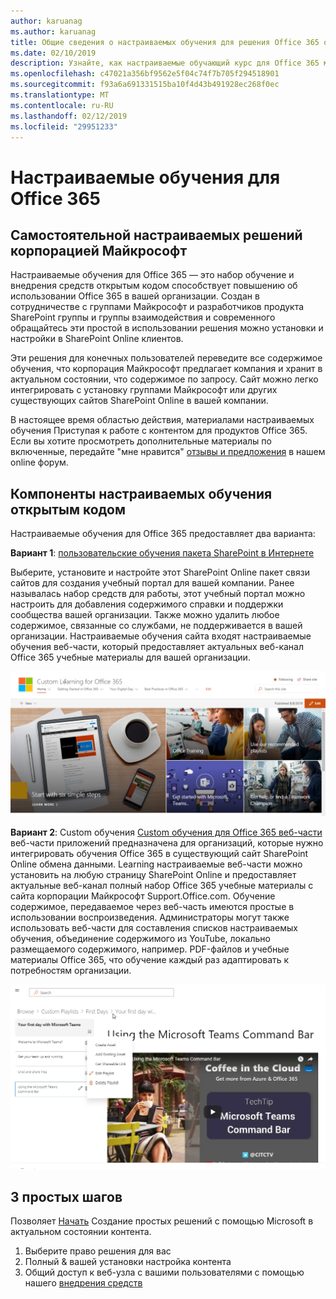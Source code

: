 ```yaml
---
author: karuanag
ms.author: karuanag
title: Общие сведения о настраиваемых обучения для решения Office 365 открытым кодом
ms.date: 02/10/2019
description: Узнайте, как настраиваемые обучающий курс для Office 365 может ускорить об использовании и внедрения Office 365 в вашей организации. Наш решений являются пользовательской веб-части SharePoint Online и современного сайт учебный курс по SharePoint Online коммуникаций, легко подготовить к работе в клиент Office 365.
ms.openlocfilehash: c47021a356bf9562e5f04c74f7b705f294518901
ms.sourcegitcommit: f93a6a691331515ba10f4d43b491928ec268f0ec
ms.translationtype: MT
ms.contentlocale: ru-RU
ms.lasthandoff: 02/12/2019
ms.locfileid: "29951233"
---
```

# <a name="custom-learning-for-office-365"></a>Настраиваемые обучения для Office 365

## <a name="self-service-customizable-training-solutions-from-microsoft"></a>Самостоятельной настраиваемых решений корпорацией Майкрософт

Настраиваемые обучения для Office 365 — это набор обучение и внедрения средств открытым кодом способствует повышению об использовании Office 365 в вашей организации. Создан в сотрудничестве с группами Майкрософт и разработчиков продукта SharePoint группы и группы взаимодействия и современного обращайтесь эти простой в использовании решения можно установки и настройки в SharePoint Online клиентов. 

Эти решения для конечных пользователей переведите все содержимое обучения, что корпорация Майкрософт предлагает компания и хранит в актуальном состоянии, что содержимое по запросу.  Сайт можно легко интегрировать с установку группами Майкрософт или других существующих сайтов SharePoint Online в вашей компании.

В настоящее время областью действия, материалами настраиваемых обучения Приступая к работе с контентом для продуктов Office 365.  Если вы хотите просмотреть дополнительные материалы по включенные, передайте "мне нравится" [отзывы и предложения](feedback.md) в нашем online форум.  

## <a name="custom-learning-open-source-components"></a>Компоненты настраиваемых обучения открытым кодом

Настраиваемые обучения для Office 365 предоставляет два варианта: 

**Вариант 1**: [пользовательские обучения пакета SharePoint в Интернете](installsitepackage.md)

Выберите, установите и настройте этот SharePoint Online пакет связи сайтов для создания учебный портал для вашей компании. Ранее называлась набор средств для работы, этот учебный портал можно настроить для добавления содержимого справки и поддержки сообщества вашей организации. Также можно удалить любое содержимое, связанные со службами, не поддерживается в вашей организации. Настраиваемые обучения сайта входят настраиваемые обучения веб-части, который предоставляет актуальных веб-канал Office 365 учебные материалы для вашей организации. 

![Настраиваемые обучения для взаимодействия сайта Office 365](media/clo365homepage.png)

**Вариант 2**: Custom обучения [Custom обучения для Office 365 веб-части](installwebpart.md) веб-части приложений предназначена для организаций, которые нужно интегрировать обучения Office 365 в существующий сайт SharePoint Online обмена данными. Learning настраиваемые веб-части можно установить на любую страницу SharePoint Online и предоставляет актуальные веб-канал полный набор Office 365 учебные материалы с сайта корпорации Майкрософт Support.Office.com. Обучение содержимое, передаваемое через веб-часть имеются простые в использовании воспроизведения. Администраторы могут также использовать веб-части для составления списков настраиваемых обучения, объединение содержимого из YouTube, локально размещаемого содержимого, например. PDF-файлов и учебные материалы Office 365, что обучение каждый раз адаптировать к потребностям организации.

![Настраиваемые обучения для веб-части Office 365](media/clo365customplaylist.png)

## <a name="3-easy-steps"></a>3 простых шагов

Позволяет [Начать](prereqs.md) Создание простых решений с помощью Microsoft в актуальном состоянии контента.

1. Выберите право решения для вас
2. Полный & вашей установки настройка контента
3. Общий доступ к веб-узла с вашими пользователями с помощью нашего [внедрения средств](driveadoption.md)
